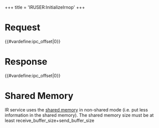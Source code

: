 +++
title = 'IRUSER:InitializeIrnop'
+++

# Request

{{#vardefine:ipc_offset\|0}}

# Response

{{#vardefine:ipc_offset\|0}}

# Shared Memory

IR service uses the [shared memory](IRUSER_Shared_Memory "wikilink") in
non-shared mode (i.e. put less information in the shared memory). The
shared memory size must be at least receive_buffer_size+send_buffer_size
